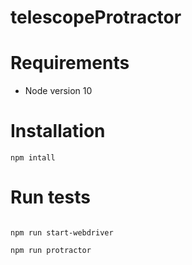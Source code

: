 # telescopeProtractor

# Requirements

+ Node version 10

# Installation
```
npm intall
```
# Run tests
```

npm run start-webdriver

npm run protractor